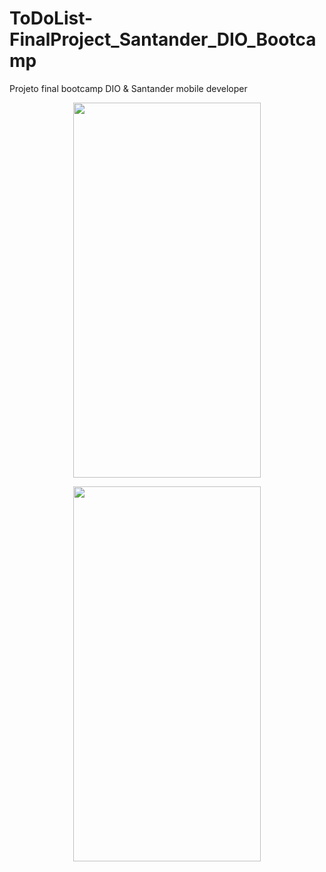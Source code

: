 # ToDoList-FinalProject_Santander_DIO_Bootcamp
Projeto final bootcamp DIO &amp; Santander mobile developer

<p align="center">
<img src="https://github.com/joaomouratocn/ToDoList-FinalProject_Santander_DIO_Bootcamp/blob/main/Screenshot_20211002_203531.png" width="300" height="600" />
</p>

<p align="center">
<img src="https://github.com/joaomouratocn/ToDoList-FinalProject_Santander_DIO_Bootcamp/blob/main/Screenshot_20211002_203542.png" width="300" height="600" />
</p>
